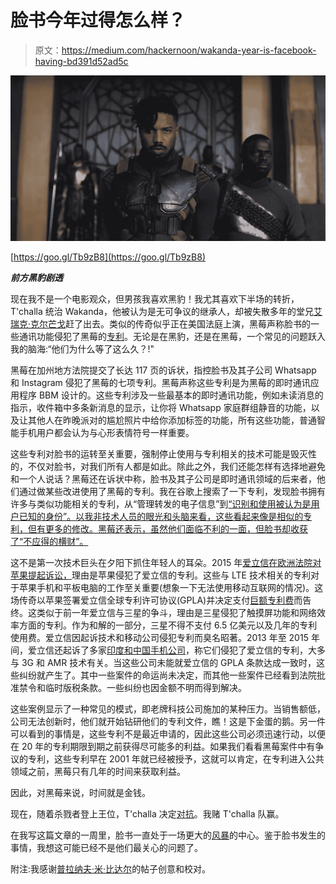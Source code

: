 # 脸书今年过得怎么样？

> 原文：<https://medium.com/hackernoon/wakanda-year-is-facebook-having-bd391d52ad5c>

![](img/af8e18555d44844f239fb4b1b94f4073.png)

[https://goo.gl/Tb9zB8](https://goo.gl/Tb9zB8)

***前方黑豹剧透***

现在我不是一个电影观众，但男孩我喜欢黑豹！我尤其喜欢下半场的转折，T'challa 统治 Wakanda，他被认为是无可争议的继承人，却被失散多年的堂兄[艾瑞克·克尔芒戈](http://www.imdb.com/title/tt1825683/)赶了出去。类似的传奇似乎正在美国法庭上演，黑莓声称脸书的一些通讯功能侵犯了黑莓的[专利](https://www.theverge.com/2018/3/6/17087086/blackberry-limited-suing-facebook-whatsapp-instagram-messaging-app-patents)。无论是在黑豹，还是在黑莓，一个常见的问题跃入我的脑海:“他们为什么等了这么久？!"

黑莓在加州地方法院提交了长达 117 页的诉状，指控脸书及其子公司 Whatsapp 和 Instagram 侵犯了黑莓的七项专利。黑莓声称这些专利是为黑莓的即时通讯应用程序 BBM 设计的。这些专利涉及一些最基本的即时通讯功能，例如未读消息的指示，收件箱中多条新消息的显示，让你将 Whatsapp 家庭群组静音的功能，以及让其他人在昨晚派对的尴尬照片中给你添加标签的功能，所有这些功能，普通智能手机用户都会认为与心形表情符号一样重要。

这些专利对脸书的运转至关重要，强制停止使用与专利相关的技术可能是毁灭性的，不仅对脸书，对我们所有人都是如此。除此之外，我们还能怎样有选择地避免和一个人说话？黑莓还在诉状中称，脸书及其子公司是即时通讯领域的后来者，他们通过做某些改进使用了黑莓的专利。我在谷歌上搜索了一下专利，发现脸书拥有许多与类似功能相关的专利，从“管理转发的电子信息”到[“识别和使用被认为是用户已知的身份”。以我非技术人员的眼光和头脑来看，这些看起来像是相似的专利，但有更多的修改。黑莓还表示，虽然他们面临不利的一面，但脸书却收获了“不应得的横财”。](https://patents.google.com/patent/US7428580B2/en?assignee=Facebook+Inc&page=2)

这不是第一次技术巨头在夕阳下抓住年轻人的耳朵。2015 年[爱立信在欧洲法院对苹果提起诉讼，](https://www.law360.com/articles/625886/ericsson-says-apple-is-infringing-41-patents)理由是苹果侵犯了爱立信的专利。这些与 LTE 技术相关的专利对于苹果手机和平板电脑的工作至关重要(想象一下无法使用移动互联网的情况)。这场传奇以苹果签署爱立信全球专利许可协议(GPLA)并决定支付[巨额专利费](https://www.reuters.com/article/us-ericsson-apple/ericsson-signs-patent-deal-with-apple-shares-soar-idUSKBN0U40MT20151221)而告终。这类似于前一年爱立信与三星的争斗，理由是三星侵犯了触摸屏功能和网络效率方面的专利。作为和解的一部分，三星不得不支付 6.5 亿美元以及几年的专利使用费。爱立信因起诉技术和移动公司侵犯专利而臭名昭著。2013 年至 2015 年间，爱立信还起诉了多家[印度和中国手机公司](https://papers.ssrn.com/sol3/papers.cfm?abstract_id=3120364)，称它们侵犯了爱立信的专利，大多与 3G 和 AMR 技术有关。当这些公司未能就爱立信的 GPLA 条款达成一致时，这些纠纷就产生了。其中一些案件的命运尚未决定，而其他一些案件已经看到法院批准禁令和临时版税条款。一些纠纷也因金额不明而得到解决。

这些案例显示了一种常见的模式，即老牌科技公司施加的某种压力。当销售额低，公司无法创新时，他们就开始钻研他们的专利文件，瞧！这是下金蛋的鹅。另一件可以看到的事情是，这些专利不是最近申请的，因此这些公司必须迅速行动，以便在 20 年的专利期限到期之前获得尽可能多的利益。如果我们看看黑莓案件中有争议的专利，这些专利早在 2001 年就已经被授予，这就可以肯定，在专利进入公共领域之前，黑莓只有几年的时间来获取利益。

因此，对黑莓来说，时间就是金钱。

现在，随着杀戮者登上王位，T'challa 决定[对抗](https://twitter.com/alexeheath/status/971097512701460480)。我赌 T'challa 队赢。

在我写这篇文章的一周里，脸书一直处于一场更大的[风暴](https://www.aljazeera.com/news/2018/03/cambridge-analytica-facebook-scandal-180327172353667.html)的中心。鉴于脸书发生的事情，我想这可能已经不是他们最关心的问题了。

附注:我感谢[普拉纳夫·米·比达尔](/@barkwhip)的帖子创意和校对。